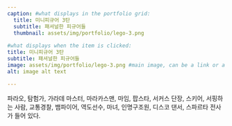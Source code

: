 ```yaml
---
caption: #what displays in the portfolio grid:
  title: 미니피규어 3탄
  subtitle: 패셔널한 피규어들
  thumbnail: assets/img/portfolio/lego-3.png
  
#what displays when the item is clicked:
title: 미니피규어 3탄
subtitle: 패셔널한 피규어들
image: assets/img/portfolio/lego-3.png #main image, can be a link or a file in assets/img/portfolio
alt: image alt text

---
```

파라오, 탐험가, 가라데 마스터, 마라카스맨, 마임, 팝스타, 서커스 단장, 스키어, 서핑하는 사람, 교통경찰, 뱀파이어, 역도선수, 마녀, 인명구조원, 디스코 댄서, 스파르타 전사가 들어 있다.
